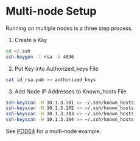 # Multi-node Setup

Running on multiple nodes is a three step process.

1. Create a Key

```bash
cd ~/.ssh
ssh-keygen -t rsa -b 4096
```

2. Put Key into Authorized_keys File

```bash
cat id_rsa.pub >> authorized_keys
```

3. Add Node IP Addresses to Known_hosts File

```bash
ssh-keyscan -H 10.1.3.101 >> ~/.ssh/known_hosts
ssh-keyscan -H 10.1.3.102 >> ~/.ssh/known_hosts
ssh-keyscan -H 10.1.3.103 >> ~/.ssh/known_hosts
ssh-keyscan -H 10.1.3.104 >> ~/.ssh/known_hosts
```

See [POD64](Example-Programs.md#pod64) for a multi-node example.
